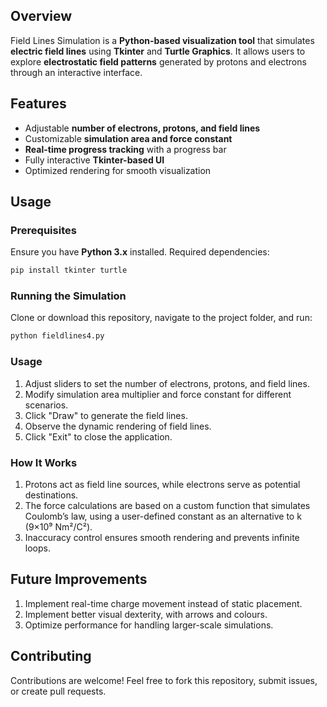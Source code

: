 ## Overview  
Field Lines Simulation is a **Python-based visualization tool** that simulates **electric field lines** using **Tkinter** and **Turtle Graphics**. It allows users to explore **electrostatic field patterns** generated by protons and electrons through an interactive interface.  

## Features  
- Adjustable **number of electrons, protons, and field lines**  
- Customizable **simulation area and force constant**  
- **Real-time progress tracking** with a progress bar  
- Fully interactive **Tkinter-based UI**  
- Optimized rendering for smooth visualization  

## Usage 

### Prerequisites  
Ensure you have **Python 3.x** installed. Required dependencies:  
```sh
pip install tkinter turtle
```
### Running the Simulation
Clone or download this repository, navigate to the project folder, and run:
```sh
python fieldlines4.py
```
### Usage 
1. Adjust sliders to set the number of electrons, protons, and field lines.
2. Modify simulation area multiplier and force constant for different scenarios.
3. Click "Draw" to generate the field lines.
4. Observe the dynamic rendering of field lines.
5. Click "Exit" to close the application.

### How It Works

1. Protons act as field line sources, while electrons serve as potential destinations.
2. The force calculations are based on a custom function that simulates Coulomb’s law, using a user-defined constant as an alternative to k (9×10⁹ Nm²/C²).
3. Inaccuracy control ensures smooth rendering and prevents infinite loops.

## Future Improvements

1. Implement real-time charge movement instead of static placement.
2. Implement better visual dexterity, with arrows and colours.
3. Optimize performance for handling larger-scale simulations.

## Contributing

Contributions are welcome! Feel free to fork this repository, submit issues, or create pull requests.
